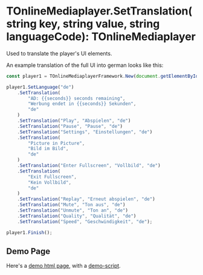 # TOnlineMediaplayer.SetTranslation(string key, string value, string languageCode): TOnlineMediaplayer

Used to translate the player's UI elements.

An example translation of the full UI into german looks like this:

```javascript
const player1 = TOnlineMediaplayerFramework.New(document.getElementById('player-88299612'));

player1.SetLanguage("de")
	.SetTranslation(
		"AD: {{seconds}} seconds remaining",
		"Werbung endet in {{seconds}} Sekunden",
		"de"
	)
	.SetTranslation("Play", "Abspielen", "de")
	.SetTranslation("Pause", "Pause", "de")
	.SetTranslation("Settings", "Einstellungen", "de")
	.SetTranslation(
		"Picture in Picture",
		"Bild im Bild",
		"de"
	)
	.SetTranslation("Enter Fullscreen", "Vollbild", "de")
	.SetTranslation(
		"Exit Fullscreen",
		"Kein Vollbild",
		"de"
	)
	.SetTranslation("Replay", "Erneut abspielen", "de")
	.SetTranslation("Mute", "Ton aus", "de")
	.SetTranslation("Unmute", "Ton an", "de")
	.SetTranslation("Quality", "Qualität", "de")
	.SetTranslation("Speed", "Geschwindigkeit", "de");

player1.Finish();
```

## Demo Page

Here's a [demo html page](html/TOnlineVideoplayer.SetTranslation.html), with a [demo-script](html/TOnlineVideoplayer.SetTranslation.js).

